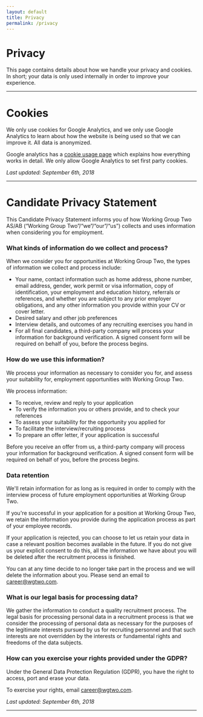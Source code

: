 ```yaml
---
layout: default
title: Privacy
permalink: /privacy
---
```


# Privacy
This page contains details about how we handle your privacy and cookies.
In short; your data is only used internally in order to improve your experience.

---

# Cookies

We only use cookies for Google Analytics, and we only use Google Analytics to
learn about how the website is being used so that we can improve it. All data is anonymized.

Google analytics has a [cookie usage page](https://developers.google.com/analytics/devguides/collection/analyticsjs/cookie-usage) 
which explains how everything works in detail. We only allow Google Analytics to set first party cookies.

_Last updated: September 6th, 2018_

---

# Candidate Privacy Statement
This Candidate Privacy Statement informs you of how Working Group Two AS/AB (“Working Group Two”/“we”/“our”/“us”) collects and uses information when considering you for employment.

### What kinds of information do we collect and process?
When we consider you for opportunities at Working Group Two, the types of information we collect and process include: 

- Your name, contact information such as home address, phone number, email address, gender, work permit or visa information, copy of identification, your employment and education history, referrals or references, and whether you are subject to any prior employer obligations, and any other information you provide within your CV or cover letter.
- Desired salary and other job preferences
- Interview details, and outcomes of any recruiting exercises you hand in
- For all final candidates, a third-party company will process your information for background verification. A signed consent form will be required on behalf of you, before the process begins.

### How do we use this information?
We process your information as necessary to consider you for, and assess your suitability for, employment opportunities with Working Group Two.

We process information:

- To receive, review and reply to your application
- To verify the information you or others provide, and to check your references
- To assess your suitability for the opportunity you applied for
- To facilitate the interview/recruiting process
- To prepare an offer letter, if your application is successful

Before you receive an offer from us, a third-party company will process your information for background verification. A signed consent form will be required on behalf of you, before the process begins.

### Data retention
We'll retain information for as long as is required in order to comply with the interview process of future employment opportunities at Working Group Two. 

If you're successful in your application for a position at Working Group Two, we retain the information you provide during the application process as part of your employee records. 

If your application is rejected, you can choose to let us retain your data in case a relevant position becomes available in the future. If you do not give us your explicit consent to do this, all the information we have about you will be deleted after the recruitment process is finished. 
 
You can at any time decide to no longer take part in the process and we will delete the information about you. Please send an email to career@wgtwo.com.

### What is our legal basis for processing data?
We gather the information to conduct a quality recruitment process. The legal basis for processing personal data in a recruitment process is that we consider the processing of personal data as necessary for the purposes of the legitimate interests pursued by us for recruiting personnel and that such interests are not overridden by the interests or fundamental rights and freedoms of the data subjects. 

### How can you exercise your rights provided under the GDPR?

Under the General Data Protection Regulation (GDPR), you have the right to access, port and erase your data. 

To exercise your rights, email career@wgtwo.com.  

_Last updated: September 6th, 2018_

---


